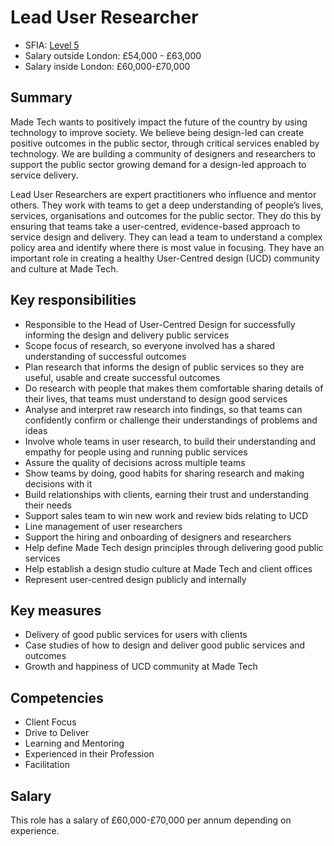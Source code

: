 # Lead User Researcher

- SFIA: [Level 5](https://sfia-online.org/en/sfia-7/responsibilities/level-5)
- Salary outside London: £54,000 - £63,000
- Salary inside London: £60,000-£70,000 

## Summary

Made Tech wants to positively impact the future of the country by using technology to improve society. We believe being design-led can create positive outcomes in the public sector, through critical services enabled by technology. We are building a community of designers and researchers to support the public sector growing demand for a design-led approach to service delivery. 

Lead User Researchers are expert practitioners who influence and mentor others. They work with teams to get a deep understanding of people’s lives, services, organisations and outcomes for the public sector. They do this by ensuring that teams take a user-centred, evidence-based approach to service design and delivery. They can lead a team to understand a complex policy area and identify where there is most value in focusing. They have an important role in creating a healthy User-Centred design (UCD) community and culture at Made Tech. 


## Key responsibilities 

- Responsible to the Head of User-Centred Design for successfully informing the design and delivery public services
- Scope focus of research, so everyone involved has a shared understanding of successful outcomes 
- Plan research that informs the design of public services so they are useful, usable and create successful outcomes
- Do research with people that makes them comfortable sharing details of their lives, that teams must understand to design good services
- Analyse and interpret raw research into findings, so that teams can confidently confirm or challenge their understandings of problems and ideas
- Involve whole teams in user research, to build their understanding and empathy for people using and running public services
- Assure the quality of decisions across multiple teams 
- Show teams by doing, good habits for sharing research and making decisions with it
- Build relationships with clients, earning their trust and understanding their needs
- Support sales team to win new work and review bids relating to UCD
- Line management of user researchers
- Support the hiring and onboarding of designers and researchers
- Help define Made Tech design principles through delivering good public services
- Help establish a design studio culture at Made Tech and client offices
- Represent user-centred design publicly and internally

## Key measures

- Delivery of good public services for users with clients
- Case studies of how to design and deliver good public services and outcomes
- Growth and happiness of UCD community at Made Tech

## Competencies 

- Client Focus
- Drive to Deliver
- Learning and Mentoring
- Experienced in their Profession
- Facilitation

## Salary

This role has a salary of £60,000-£70,000 per annum depending on experience. 

